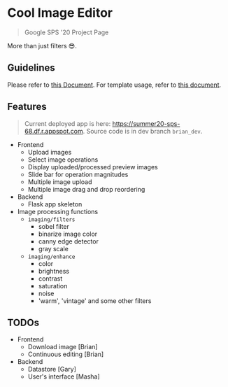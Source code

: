 # Cool Image Editor
> Google SPS '20 Project Page

More than just filters 😎.

## Guidelines
Please refer to [this Document](./guide.md). For template usage, refer to [this document](./template.md).

## Features
> Current deployed app is here: https://summer20-sps-68.df.r.appspot.com. Source code is in dev branch `brian_dev`.

- Frontend
    - Upload images
    - Select image operations
    - Display uploaded/processed preview images
    - Slide bar for operation magnitudes
    - Multiple image upload
    - Multiple image drag and drop reordering
- Backend
    - Flask app skeleton 
- Image processing functions
    - `imaging/filters`
        - sobel filter
        - binarize image color
        - canny edge detector
        - gray scale
    - `imaging/enhance`
        - color
        - brightness
        - contrast
        - saturation
        - noise 
        - 'warm', 'vintage' and some other filters
        
## TODOs
- Frontend
    - Download image [Brian]
    - Continuous editing [Brian]
- Backend
    - Datastore [Gary]
    - User's interface [Masha]
